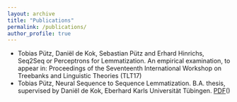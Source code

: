 ```yaml
---
layout: archive
title: "Publications"
permalink: /publications/
author_profile: true
---
```


* Tobias Pütz, Daniël de Kok, Sebastian Pütz and Erhard Hinrichs, Seq2Seq or Perceptrons for Lemmatization. An empirical examination, to appear in: Proceedings of the Seventeenth International Workshop on Treebanks and Linguistic Theories (TLT17)
* Tobias Pütz, Neural Sequence to Sequence Lemmatization. B.A. thesis, supervised by Daniël de Kok, Eberhard Karls Universität Tübingen. <a href="https://github.com/twuebi/twuebi.github.io/raw/master/files/ba.pdf">PDF</a>()
